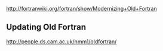 

http://fortranwiki.org/fortran/show/Modernizing+Old+Fortran


## Updating Old Fortran
http://people.ds.cam.ac.uk/nmm1/oldfortran/
